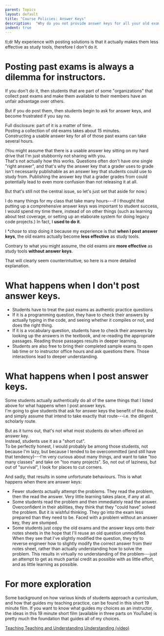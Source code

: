 ```yaml
---
parent: Topics
layout: default
title: "Course Policies: Answer Keys"
description:  "Why do you not provide answer keys for all your old exams?"
indent: true
---
```


tl;dr  My experience with posting solutions is that it actually makes them less effective as study tools, therefore I don't do it.

# Posting past exams is always a dilemma for instructors.

If you don't do it, then students that are part of some "organizations" that collect 
past exams and make them available to their members have an unfair advantage over others.

But if you do post them, then students begin to ask for answer keys, and become frustrated if you say no.

Full disclosure: part of it is a matter of time.   
Posting a collection of old exams takes about 15 minutes.  
Constructing a usable answer key for all of those past exams can take several hours.   

(You might assume that there is a usable answer key sitting on my hard drive that I'm just stubbornly not sharing with you.   
That's not actually how this works.   Questions often don't have one single "right answer", and that's why the answer key that
a grader uses to grade isn't necessarily publishable as an answer key that students could use to study from.    Publishing the answer
key that a  grader grades from could potentially lead to even more confusion than not releasing it at all.

But that's still not the central issue, so let's just set that aside for now.)

I do many things for my class that take many hours---if I thought that putting up a comprehensive answer keys was important to student success, 
I would spend my time there, instead of on other things (such as learning about test coverage, or 
setting up an elaborate system for doing legacy code projects.)   In fact, I **used to do it**.   

I **chose* to stop doing it because my experience is that **when I post answer keys**, the old exams actually become **less effective** as study tools. 

Contrary to what you might assume, the old exams are **more effective** as study tools **without answer keys**.  

That will clearly seem counterintuitive, so here is a more detailed explanation.

# What happens when I don't post answer keys.

* Students have to treat the past exams as authentic practice questions
* If it is a programming question, they have to check their answers by actually typing in the code, and seeing whether it compiles or not, and does the right thing.
* If it is a vocabulary question, students have to check their answers by looking up the answers in the textbook, and re-reading the appropriate passages.  Reading those passages results in deeper learning.
* Students are also free to bring their completed sample exams to open lab time or to instructor office hours and ask questions there.  Those interactions lead to deeper understanding.

# What happens when I post answer keys.

Some students actually authentically do all of the same things that I listed above for what happens when I post answer keys.   
I'm going to give students that ask for answer keys the benefit of the doubt, and simply assume that intend to 
take exactly that route---i.e. the diligent scholarly route.   

But as it turns out, that's not what most students do when offered an answer key.   
Instead, students use it as a "short cut".  
To be perfectly honest, I would probably be among those students, not because I'm lazy, 
but because I tended to be overcommitted (and still have that tendency)---I'm very curious about many things, and want to take "too many classes" and take on "too many projects".  So, not out of laziness, but out of "survival", I look for places to cut corners.

And sadly, that results in some unfortunate behaviours.  This is what happens when there are answer keys:

* Fewer students actually attempt the problems.   They read the problem, then the read the answer.  Very little learning takes place, if any at all.
* Some students read the problem and then immediately read the answer.    Overconfident in their abilities, they think that they "could have" solved the problem.   But it is wishful thinking.   They go into the exam less prepared than they need to be.   Faced with a problem without an answer key, they are stumped.
* Some students just copy the old exams and the answer keys onto their notes sheets in the hope that I'll reuse an old question unmodified.  When they see that I've slightly modified the question, they try to reverse engineer how to slightly modify the correct answer from their notes sheet, rather than actually understanding how to solve the problem.   This results in virtually no understanding of the problem---just an attempt to get as much partial credit as possible with as little effort, and as little learning as possible.

# For more exploration

Some background on how various kinds of students approach a curriculum, and how that guides my teaching practice, can be found in this
short 19 minute film.  If you want to know what guides my choices as an instructor, the ideas in this 19 minute short film 
(available in three parts on YouTube) is pretty much the foundation that guides all of my choices.

[Teaching Teaching and Understanding Understanding (video)](https://www.youtube.com/watch?v=iMZA80XpP6Y)



